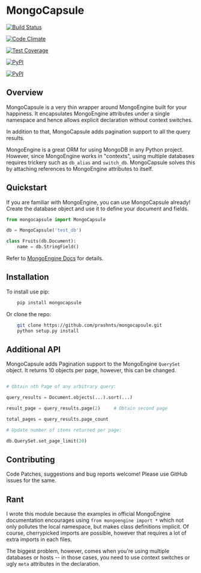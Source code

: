 # MongoCapsule

[![Build Status](https://img.shields.io/travis/prashnts/mongocapsule/master.svg)](https://travis-ci.org/prashnts/mongocapsule)

[![Code Climate](https://img.shields.io/codeclimate/github/prashnts/mongocapsule.svg)](https://codeclimate.com/github/prashnts/mongocapsule)

[![Test Coverage](https://img.shields.io/codeclimate/coverage/github/prashnts/mongocapsule.svg)](https://codeclimate.com/github/prashnts/mongocapsule)

[![PyPI](https://img.shields.io/pypi/pyversions/mongocapsule.svg?maxAge=2592000)](https://pypi.python.org/pypi/mongocapsule)

[![PyPI](https://img.shields.io/pypi/v/mongocapsule.svg?maxAge=2592000)](https://pypi.python.org/pypi/mongocapsule)

## Overview
MongoCapsule is a very thin wrapper around MongoEngine built for your happiness. It encapsulates MongoEngine attributes under a single namespace and hence allows explicit declaration without context switches.

In addition to that, MongoCapsule adds pagination support to all the query results.

MongoEngine is a great ORM for using MongoDB in any Python project. However, since MongoEngine works in "contexts", using multiple databases requires trickery such as `db_alias` and `switch_db`. MongoCapsule solves this by attaching references to MongoEngine attributes to itself.


## Quickstart

If you are familiar with MongoEngine, you can use MongoCapsule already! Create the database object and use it to define your document and fields.

```python
from mongocapsule import MongoCapsule

db = MongoCapsule('test_db')

class Fruits(db.Document):
    name = db.StringField()
```

Refer to [MongoEngine Docs](http://docs.mongoengine.org/index.html) for details.

## Installation

To install use pip:

```bash
    pip install mongocapsule
```

Or clone the repo:

```bash
    git clone https://github.com/prashnts/mongocapsule.git
    python setup.py install
```

## Additional API

MongoCapsule adds Pagination support to the MongoEngine `QuerySet` object. It returns 10 objects per page, however, this can be changed.

```python

# Obtain nth Page of any arbitrary query:

query_results = Document.objects(...).sort(...)

result_page = query_results.page(2)     # Obtain second page

total_pages = query_results.page_count

# Update number of items returned per page:

db.QuerySet.set_page_limit(20)

```

## Contributing

Code Patches, suggestions and bug reports welcome! Please use GitHub issues for the same.

## Rant
I wrote this module because the examples in official MongoEngine documentation encourages using `from mongoengine import *` which not only pollutes the local namespace, but makes class definitions implicit. Of course, cherrypicked imports are possible, however that requires a lot of extra imports in each files.

The biggest problem, however, comes when you're using multiple databases or hosts -- in those cases, you need to use context switches or ugly `meta` attributes in the declaration.
